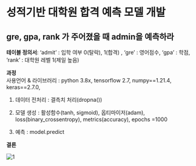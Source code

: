 # **성적기반 대학원 합격 예측 모델 개발**

## gre, gpa, rank 가 주어졌을 때 admin을 예측하라<br>

**테이블 정의서**: ‘admit’ : 입학 여부 0(탈락), 1(합격) , ‘gre’ : 영어점수, ‘gpa’ : 학점, ‘rank’ : 대학원 레벨 1(제일 높음) <br>

**과정** <br>
사용언어 & 라이브러리 : python 3.8x, tensorflow 2.7, numpy==1.21.4, keras==2.7.0, 

1. 데이터 전처리 : 결측치 처리(dropna())

2. 모델 생성 :  활성함수(tanh, sigmoid), 옵티마이저(adam), loss(binary_crossentropy), metrics(accuracy), epochs =1000

3. 예측 : model.predict

**결론** <br>

![1](https://user-images.githubusercontent.com/87745990/144752105-25e1fadd-f474-40b5-b6b0-45386d087b50.png)



